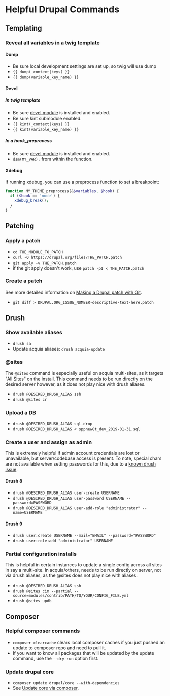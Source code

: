 # Helpful Drupal Commands

## Templating

### Reveal all variables in a twig template

#### Dump

- Be sure local development settings are set up, so twig will use dump
- `{{ dump(_context|keys) }}`
- `{{ dump(variable_key_name) }}`

#### Devel

##### In twig template

- Be sure [devel module](https://www.drupal.org/project/devel) is installed and enabled.
- Be sure kint submodule enabled.
- `{{ kint(_context|keys) }}`
- `{{ kint(variable_key_name) }}`

##### In a hook_preprocess

- Be sure [devel module](https://www.drupal.org/project/devel) is installed and enabled.
- `dsm(MY_VAR);` from within the function.

#### Xdebug

If running xdebug, you can use a preprocess function to set a breakpoint:

```php
function MY_THEME_preprocess(&$variables, $hook) {
  if ($hook == 'node') {
    xdebug_break();
  }
}
```

## Patching

### Apply a patch

- `cd THE_MODULE_TO_PATCH`
- `curl -O https://drupal.org/files/THE_PATCH.patch`
- `git apply -v THE_PATCH.patch`
- if the git apply doesn't work, use `patch -p1 < THE_PATCH.patch`

### Create a patch

See more detailed information on [Making a Drupal patch with Git](https://www.drupal.org/node/707484).

- `git diff > DRUPAL.ORG_ISSUE_NUMBER-descriptive-text-here.patch`

## Drush

### Show available aliases

- `drush sa`
- Update acquia aliases: `drush acquia-update`

### @sites

The `@sites` command is especially useful on acquia multi-sites, as it targets "All Sites" on the install. This command needs to be run directly on the desired server however, as it does not play nice with drush aliases.

- `drush @DESIRED_DRUSH_ALIAS ssh`
- `drush @sites cr`

### Upload a DB

- `drush @DESIRED_DRUSH_ALIAS sql-drop`
- `drush @DESIRED_DRUSH_ALIAS < sppnew8t_dev_2019-01-31.sql`

### Create a user and assign as admin

This is extremely helpful if admin account credentials are lost or unavailable, but server/codebase access is present. To note, special chars are not available when setting passwords for this, due to a [known drush issue](https://github.com/drush-ops/drush/issues/125).

#### Drush 8

- `drush @DESIRED_DRUSH_ALIAS user-create USERNAME`
- `drush @DESIRED_DRUSH_ALIAS user-password USERNAME --password=PASSWORD`
- `drush @DESIRED_DRUSH_ALIAS user-add-role "administrator" --name=USERNAME`

#### Drush 9

- `drush user:create USERNAME --mail="EMAIL" --password="PASSWORD"`
- `drush user:role:add "administrator" USERNAME`

### Partial configuration installs

This is helpful in certain instances to update a single config across all sites in say a multi-site. In acquia/others, needs to be run directly on server, not via drush aliases, as the @sites does not play nice with aliases.

- `drush @DESIRED_DRUSH_ALIAS ssh`
- `drush @sites cim --partial --source=modules/contrib/PATH/TO/YOUR/CONFIG_FILE.yml`
- `drush @sites updb`

## Composer

### Helpful composer commands

- `composer clearcache` clears local composer caches if you just pushed an update to composer repo and need to pull it.
- If you want to know all packages that will be updated by the update command, use the `--dry-run` option first.

### Update drupal core

- `composer update drupal/core --with-dependencies`
- See [Update core via composer](https://www.drupal.org/docs/8/update/update-core-via-composer).
